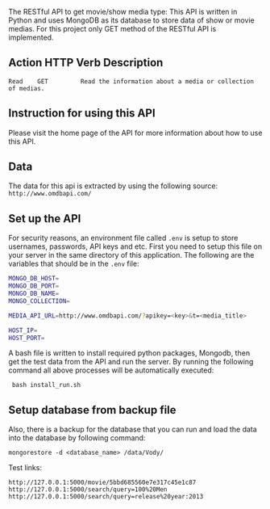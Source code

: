 The RESTful API to get movie/show media type:
This API is written in Python and uses MongoDB as its database to store data of show or movie medias. 
For this project only GET method of the RESTful API is implemented.

Action	HTTP Verb	Description
-----------------------------------------------------------------------------------------------------
```
Read	GET         Read the information about a media or collection of medias.
 ```
 
Instruction for using this API
-----------------------------------------------------------------------------------------------------
Please visit the home page of the API for more information about how to use this API.

Data
-----------------------------------------------------------------------------------------------------
The data for this api is extracted by using the following source:
``http://www.omdbapi.com/`` 

Set up the API
-----------------------------------------------------------------------------------------------------
For security reasons, an environment file called ``.env`` is setup to store usernames, passwords, API 
keys and etc. 
First you need to setup this file on your server in the same directory of this application. 
The following are the variables that should be in the ``.env`` file:

```bash
MONGO_DB_HOST=
MONGO_DB_PORT=
MONGO_DB_NAME=
MONGO_COLLECTION=

MEDIA_API_URL=http://www.omdbapi.com/?apikey=<key>&t=<media_title>

HOST_IP=
HOST_PORT=
```
A bash file is written to install required python packages, Mongodb, then get the test data from 
the API and run the server. By running the following command all above processes will be 
automatically executed:

``` bash install_run.sh```

Setup database from backup file
-----------------------------------------------------------------------------------------------------
Also, there is a backup for the database that you can run and load the data into the database by 
following command:
```
mongorestore -d <database_name> /data/Vody/
```




Test links:
```
http://127.0.0.1:5000/movie/5bbd685560e7e317c45e1c87
http://127.0.0.1:5000/search/query=100%20Men
http://127.0.0.1:5000/search/query=release%20year:2013 
```
